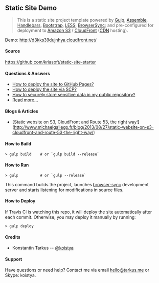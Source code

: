 ## Static Site Demo

> This is a static site project template powered by [Gulp](http://gulpjs.com/),
> [Assemble](http://assemble.io/), [Handlebars](http://handlebarsjs.com/),
> [Bootstrap](http://getbootstrap.com/), [LESS](http://lesscss.org/),
> [BrowserSync](http://www.browsersync.io); and pre-configured for deployment to
> [Amazon S3](http://aws.amazon.com/s3/) / [CloudFront](http://aws.amazon.com/cloudfront/)
> ([CDN](http://en.wikipedia.org/wiki/Content_delivery_network) hosting).

Demo: http://d3kks39dujnhya.cloudfront.net/

#### Source

https://github.com/kriasoft/static-site-starter

#### Questions & Answers

* [How to deploy the site to GitHub Pages?](./docs/faq.md#how-to-deploy-the-site-to-github-pages)
* [How to deploy the site via SCP?](./docs/faq.md#how-to-deploy-the-site-via-scp)
* [How to securely store sensitive data in my public repository?](./docs/faq.md#how-to-securely-store-sensitive-data-in-my-public-repo)
* [Read more...](./docs/faq.md)

#### Blogs & Articles

 - [Static website on S3, CloudFront and Route 53, the right way!]
   (http://www.michaelgallego.fr/blog/2013/08/27/static-website-on-s3-cloudfront-and-route-53-the-right-way/)

#### How to Build

```
> gulp build    # or `gulp build --release`
```

#### How to Run

```
> gulp          # or `gulp --release`
```

This command builds the project, launches [browser-sync](http://www.browsersync.io)
development server and starts listening for modifications in source files.

#### How to Deploy

If [Travis CI](https://travis-ci.org/) is watching this repo, it will deploy
the site automatically after each commit. Otherwise, you may deploy it manually
by running:

```
> gulp deploy
```

#### Credits

 - Konstantin Tarkus -- [@koistya](https://twitter.com/koistya)

#### Support

Have questions or need help? Contact me via email [hello@tarkus.me](mailto:hello@tarkus.me)
or Skype: koistya.
